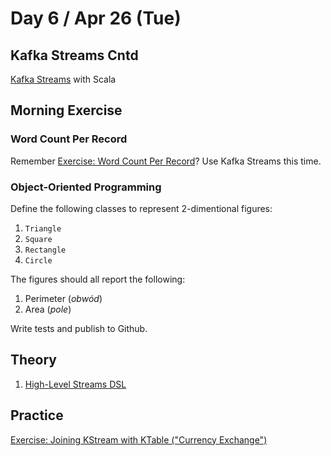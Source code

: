 # Day 6 / Apr 26 (Tue)

## Kafka Streams Cntd

[Kafka Streams](https://kafka.apache.org/31/documentation/streams/) with Scala

## Morning Exercise

### Word Count Per Record

Remember [Exercise: Word Count Per Record](https://jaceklaskowski.github.io/kafka-workshop/exercises/kafka-exercise-Word-Count-Per-Record.html)? Use Kafka Streams this time.

### Object-Oriented Programming

Define the following classes to represent 2-dimentional figures:

1. `Triangle`
1. `Square`
1. `Rectangle`
1. `Circle`

The figures should all report the following:

1. Perimeter (_obwód_)
1. Area (_pole_)

Write tests and publish to Github.

## Theory

1. [High-Level Streams DSL](https://jaceklaskowski.github.io/kafka-workshop/slides/kafka-streams-streams-dsl.html#/home)

## Practice

[Exercise: Joining KStream with KTable ("Currency Exchange")](https://jaceklaskowski.github.io/kafka-workshop/exercises/kafka-streams/kstream-join-ktable.html)
